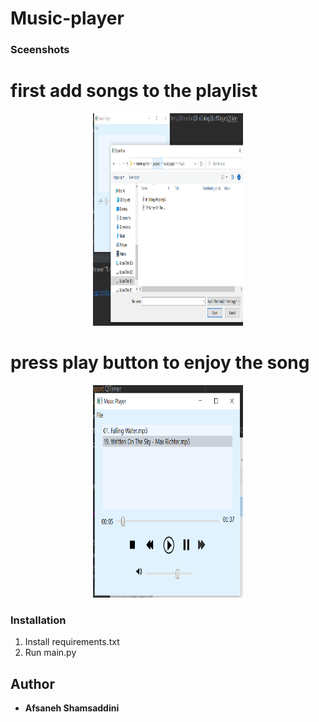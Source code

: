 # Music-player
### Sceenshots

# first add songs to the playlist

<p align="center">
   <img width="240" height="340"src="icon/playlist.png">
</p>

# press play button to enjoy the song 

<p align="center">
   <img width="240" height="340"src="icon/player.png">
</p>

### Installation
1. Install requirements.txt
2. Run main.py

## Author
* **Afsaneh Shamsaddini**
